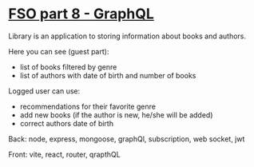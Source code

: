 # [FSO part 8 - GraphQL](https://fullstackopen.com/en/part8)

  Library is an application to storing information about books and authors.

  Here you can see (guest part):

  - list of books filtered by genre
  - list of authors with date of birth and number of books

  Logged user can use:

  - recommendations for their favorite genre
  - add new books (if the author is new, he/she will be added)
  - correct authors date of birth

  Back: node, express, mongoose, graphQl, subscription, web socket, jwt

  Front: vite, react, router, qrapthQL